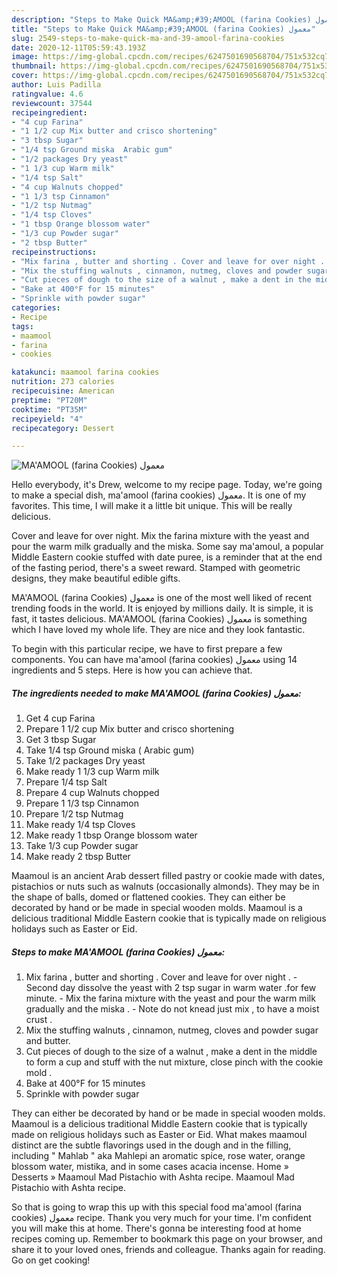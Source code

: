 ```yaml
---
description: "Steps to Make Quick MA&amp;#39;AMOOL (farina Cookies) معمول"
title: "Steps to Make Quick MA&amp;#39;AMOOL (farina Cookies) معمول"
slug: 2549-steps-to-make-quick-ma-and-39-amool-farina-cookies
date: 2020-12-11T05:59:43.193Z
image: https://img-global.cpcdn.com/recipes/6247501690568704/751x532cq70/maamool-farina-cookies-معمول-recipe-main-photo.jpg
thumbnail: https://img-global.cpcdn.com/recipes/6247501690568704/751x532cq70/maamool-farina-cookies-معمول-recipe-main-photo.jpg
cover: https://img-global.cpcdn.com/recipes/6247501690568704/751x532cq70/maamool-farina-cookies-معمول-recipe-main-photo.jpg
author: Luis Padilla
ratingvalue: 4.6
reviewcount: 37544
recipeingredient:
- "4 cup Farina"
- "1 1/2 cup Mix butter and crisco shortening"
- "3 tbsp Sugar"
- "1/4 tsp Ground miska  Arabic gum"
- "1/2 packages Dry yeast"
- "1 1/3 cup Warm milk"
- "1/4 tsp Salt"
- "4 cup Walnuts chopped"
- "1 1/3 tsp Cinnamon"
- "1/2 tsp Nutmag"
- "1/4 tsp Cloves"
- "1 tbsp Orange blossom water"
- "1/3 cup Powder sugar"
- "2 tbsp Butter"
recipeinstructions:
- "Mix farina , butter and shorting . Cover and leave for over night .  Second day dissolve the yeast with 2 tsp sugar in warm water  .for few minute. Mix the farina mixture with the yeast and pour the warm milk gradually and the miska .  Note do not knead just mix , to have a moist crust ."
- "Mix the stuffing walnuts , cinnamon, nutmeg, cloves and powder sugar and butter."
- "Cut pieces of dough to the size of a walnut , make a dent in the middle to form a cup and stuff with the nut mixture, close pinch with the cookie mold ."
- "Bake at 400°F for 15 minutes"
- "Sprinkle with powder sugar"
categories:
- Recipe
tags:
- maamool
- farina
- cookies

katakunci: maamool farina cookies 
nutrition: 273 calories
recipecuisine: American
preptime: "PT20M"
cooktime: "PT35M"
recipeyield: "4"
recipecategory: Dessert

---
```



![MA&#39;AMOOL (farina Cookies) معمول](https://img-global.cpcdn.com/recipes/6247501690568704/751x532cq70/maamool-farina-cookies-معمول-recipe-main-photo.jpg)

Hello everybody, it's Drew, welcome to my recipe page. Today, we're going to make a special dish, ma&#39;amool (farina cookies) معمول. It is one of my favorites. This time, I will make it a little bit unique. This will be really delicious.

Cover and leave for over night. Mix the farina mixture with the yeast and pour the warm milk gradually and the miska. Some say ma&#39;amoul, a popular Middle Eastern cookie stuffed with date puree, is a reminder that at the end of the fasting period, there&#39;s a sweet reward. Stamped with geometric designs, they make beautiful edible gifts.

MA&#39;AMOOL (farina Cookies) معمول is one of the most well liked of recent trending foods in the world. It is enjoyed by millions daily. It is simple, it is fast, it tastes delicious. MA&#39;AMOOL (farina Cookies) معمول is something which I have loved my whole life. They are nice and they look fantastic.


To begin with this particular recipe, we have to first prepare a few components. You can have ma&#39;amool (farina cookies) معمول using 14 ingredients and 5 steps. Here is how you can achieve that.

<!--inarticleads1-->

##### The ingredients needed to make MA&#39;AMOOL (farina Cookies) معمول:

1. Get 4 cup Farina
1. Prepare 1 1/2 cup Mix butter and crisco shortening
1. Get 3 tbsp Sugar
1. Take 1/4 tsp Ground miska ( Arabic gum)
1. Take 1/2 packages Dry yeast
1. Make ready 1 1/3 cup Warm milk
1. Prepare 1/4 tsp Salt
1. Prepare 4 cup Walnuts chopped
1. Prepare 1 1/3 tsp Cinnamon
1. Prepare 1/2 tsp Nutmag
1. Make ready 1/4 tsp Cloves
1. Make ready 1 tbsp Orange blossom water
1. Take 1/3 cup Powder sugar
1. Make ready 2 tbsp Butter


Maamoul is an ancient Arab dessert filled pastry or cookie made with dates, pistachios or nuts such as walnuts (occasionally almonds). They may be in the shape of balls, domed or flattened cookies. They can either be decorated by hand or be made in special wooden molds. Maamoul is a delicious traditional Middle Eastern cookie that is typically made on religious holidays such as Easter or Eid. 

<!--inarticleads2-->

##### Steps to make MA&#39;AMOOL (farina Cookies) معمول:

1. Mix farina , butter and shorting . Cover and leave for over night .  - Second day dissolve the yeast with 2 tsp sugar in warm water  .for few minute. - Mix the farina mixture with the yeast and pour the warm milk gradually and the miska .  - Note do not knead just mix , to have a moist crust .
1. Mix the stuffing walnuts , cinnamon, nutmeg, cloves and powder sugar and butter.
1. Cut pieces of dough to the size of a walnut , make a dent in the middle to form a cup and stuff with the nut mixture, close pinch with the cookie mold .
1. Bake at 400°F for 15 minutes
1. Sprinkle with powder sugar


They can either be decorated by hand or be made in special wooden molds. Maamoul is a delicious traditional Middle Eastern cookie that is typically made on religious holidays such as Easter or Eid. What makes maamoul distinct are the subtle flavorings used in the dough and in the filling, including &#34; Mahlab &#34; aka Mahlepi an aromatic spice, rose water, orange blossom water, mistika, and in some cases acacia incense. Home » Desserts » Maamoul Mad Pistachio with Ashta recipe. Maamoul Mad Pistachio with Ashta recipe. 

So that is going to wrap this up with this special food ma&#39;amool (farina cookies) معمول recipe. Thank you very much for your time. I'm confident you will make this at home. There's gonna be interesting food at home recipes coming up. Remember to bookmark this page on your browser, and share it to your loved ones, friends and colleague. Thanks again for reading. Go on get cooking!
